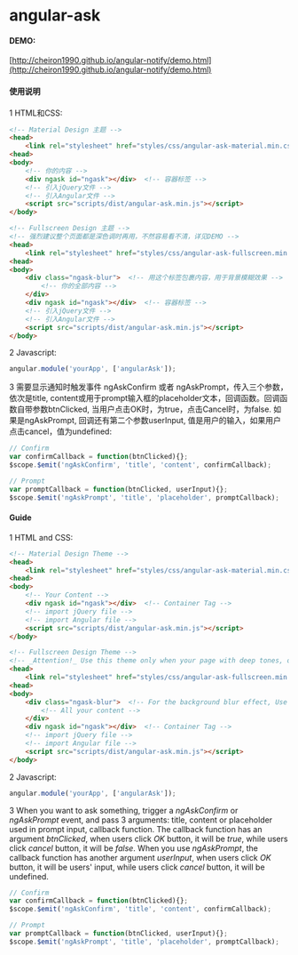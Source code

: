 # angular-ask

#### DEMO: 
[http://cheiron1990.github.io/angular-notify/demo.html](http://cheiron1990.github.io/angular-notify/demo.html)

#### 使用说明

1 HTML和CSS:
```html
<!-- Material Design 主题 -->
<head>
    <link rel="stylesheet" href="styles/css/angular-ask-material.min.css" id="notifyTheme">
<head>
<body>
    <!-- 你的内容 -->
    <div ngask id="ngask"></div>  <!-- 容器标签 -->
    <!-- 引入jQuery文件 -->
    <!-- 引入Angular文件 -->
    <script src="scripts/dist/angular-ask.min.js"></script>
</body>
```

```html
<!-- Fullscreen Design 主题 -->
<!-- 强烈建议整个页面都是深色调时再用，不然容易看不清，详见DEMO -->
<head>
    <link rel="stylesheet" href="styles/css/angular-ask-fullscreen.min.css" id="notifyTheme">
<head>
<body>
    <div class="ngask-blur">  <!-- 用这个标签包裹内容，用于背景模糊效果 -->
        <!-- 你的全部内容 -->
    </div>
    <div ngask id="ngask"></div>  <!-- 容器标签 -->
    <!-- 引入jQuery文件 -->
    <!-- 引入Angular文件 -->
    <script src="scripts/dist/angular-ask.min.js"></script>
</body>
```
2 Javascript: 
```javascript
angular.module('yourApp', ['angularAsk']);
```
3 需要显示通知时触发事件 ngAskConfirm 或者 ngAskPrompt，传入三个参数，依次是title, content或用于prompt输入框的placeholder文本，回调函数。回调函数自带参数btnClicked, 当用户点击OK时，为true，点击Cancel时，为false. 如果是ngAskPrompt, 回调还有第二个参数userInput, 值是用户的输入，如果用户点击cancel，值为undefined:
```javascript
// Confirm
var confirmCallback = function(btnClicked){};
$scope.$emit('ngAskConfirm', 'title', 'content', confirmCallback);

// Prompt
var promptCallback = function(btnClicked, userInput){};
$scope.$emit('ngAskPrompt', 'title', 'placeholder', promptCallback);

```


#### Guide

1 HTML and CSS:
```html
<!-- Material Design Theme -->
<head>
    <link rel="stylesheet" href="styles/css/angular-ask-material.min.css" id="notifyTheme">
<head>
<body>
    <!-- Your Content -->
    <div ngask id="ngask"></div>  <!-- Container Tag -->
    <!-- import jQuery file -->
    <!-- import Angular file -->
    <script src="scripts/dist/angular-ask.min.js"></script>
</body>
```

```html
<!-- Fullscreen Design Theme -->
<!-- _Attention!_ Use this theme only when your page with deep tones, or users may not see content clearly. See the demo page to feel this sentence.-->
<head>
    <link rel="stylesheet" href="styles/css/angular-ask-fullscreen.min.css" id="notifyTheme">
<head>
<body>
    <div class="ngask-blur">  <!-- For the background blur effect, Use this tag to wrap all your content. -->
        <!-- All your content -->
    </div>
    <div ngask id="ngask"></div>  <!-- Container Tag -->
    <!-- import jQuery file -->
    <!-- import Angular file -->
    <script src="scripts/dist/angular-ask.min.js"></script>
</body>
```
2 Javascript: 
```javascript
angular.module('yourApp', ['angularAsk']);
```
3 When you want to ask something, trigger a _ngAskConfirm_ or _ngAskPrompt_ event, and pass 3 arguments: title, content or placeholder used in prompt input, callback function. The callback function has an argument _btnClicked_, when users click _OK_ button, it will be _true_, while users click _cancel_ button, it will be _false_. When you use _ngAskPrompt_, the callback function has another argument _userInput_, when users click _OK_ button, it will be users' input, while users click _cancel_ button, it will be undefined.
```javascript
// Confirm
var confirmCallback = function(btnClicked){};
$scope.$emit('ngAskConfirm', 'title', 'content', confirmCallback);

// Prompt
var promptCallback = function(btnClicked, userInput){};
$scope.$emit('ngAskPrompt', 'title', 'placeholder', promptCallback);

```
